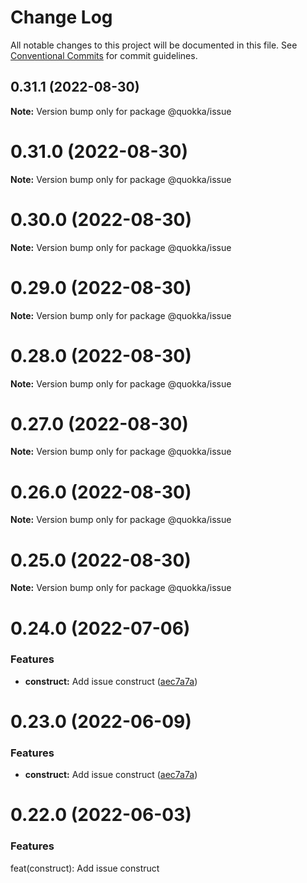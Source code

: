 # Change Log

All notable changes to this project will be documented in this file.
See [Conventional Commits](https://conventionalcommits.org) for commit guidelines.

## 0.31.1 (2022-08-30)

**Note:** Version bump only for package @quokka/issue





# 0.31.0 (2022-08-30)

**Note:** Version bump only for package @quokka/issue





# 0.30.0 (2022-08-30)

**Note:** Version bump only for package @quokka/issue





# 0.29.0 (2022-08-30)

**Note:** Version bump only for package @quokka/issue





# 0.28.0 (2022-08-30)

**Note:** Version bump only for package @quokka/issue





# 0.27.0 (2022-08-30)

**Note:** Version bump only for package @quokka/issue





# 0.26.0 (2022-08-30)

**Note:** Version bump only for package @quokka/issue





# 0.25.0 (2022-08-30)

**Note:** Version bump only for package @quokka/issue





# 0.24.0 (2022-07-06)


### Features

* **construct:** Add issue construct ([aec7a7a](https://git.service.quokka.codes/v1/AEF-Team/ActionsDevKit/ActionsDevKit/commits/aec7a7a9c1c1dd3e01407fe3aea449978f28c758))





# 0.23.0 (2022-06-09)


### Features

* **construct:** Add issue construct ([aec7a7a](https://git.service.quokka.codes/v1/AEF-Team/ActionsDevKit/ActionsDevKit/commits/aec7a7a9c1c1dd3e01407fe3aea449978f28c758))





# 0.22.0 (2022-06-03)

### Features

feat(construct): Add issue construct
